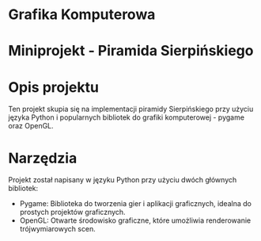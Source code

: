 # Grafika Komputerowa
# Miniprojekt - Piramida Sierpińskiego 

# Opis projektu 
Ten projekt skupia się na implementacji piramidy Sierpińskiego przy użyciu języka Python i popularnych bibliotek do grafiki komputerowej - pygame oraz OpenGL.

# Narzędzia
Projekt został napisany w języku Python przy użyciu dwóch głównych bibliotek:

- Pygame: Biblioteka do tworzenia gier i aplikacji graficznych, idealna do prostych projektów graficznych.
- OpenGL: Otwarte środowisko graficzne, które umożliwia renderowanie trójwymiarowych scen.
